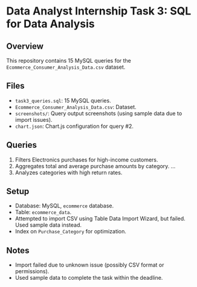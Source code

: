 # Data Analyst Internship Task 3: SQL for Data Analysis
## Overview
This repository contains 15 MySQL queries for the `Ecommerce_Consumer_Analysis_Data.csv` dataset.

## Files
- `task3_queries.sql`: 15 MySQL queries.
- `Ecommerce_Consumer_Analysis_Data.csv`: Dataset.
- `screenshots/`: Query output screenshots (using sample data due to import issues).
- `chart.json`: Chart.js configuration for query #2.

## Queries
1. Filters Electronics purchases for high-income customers.
2. Aggregates total and average purchase amounts by category.
...
15. Analyzes categories with high return rates.

## Setup
- Database: MySQL, `ecommerce` database.
- Table: `ecommerce_data`.
- Attempted to import CSV using Table Data Import Wizard, but failed. Used sample data instead.
- Index on `Purchase_Category` for optimization.

## Notes
- Import failed due to unknown issue (possibly CSV format or permissions).
- Used sample data to complete the task within the deadline.

